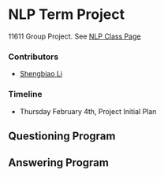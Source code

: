 NLP Term Project
===========
11611 Group Project. 
See [NLP Class Page](http://demo.clab.cs.cmu.edu/NLP/)

### Contributors

- [Shengbiao Li](https://github.com/seanli310 "github.com/seanli310")

### Timeline

- Thursday February 4th, Project Initial Plan

## Questioning Program

## Answering Program
